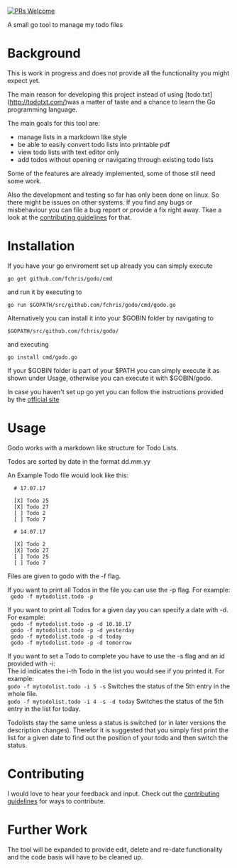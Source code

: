 [![PRs Welcome](https://img.shields.io/badge/PRs-welcome-brightgreen.svg?style=flat-square)](http://makeapullrequest.com)

A small go tool to manage my todo files

# Background

This is work in progress and does not provide all the functionality you might expect yet.  

The main reason for developing this project instead of using [todo.txt] (http://todotxt.com/)was a matter of taste and a chance to learn the Go programming language. 

The main goals for this tool are:
* manage lists in a markdown like style
* be able to easily convert todo lists into printable pdf 
* view todo lists with text editor only
* add todos without opening or navigating through existing todo lists

Some of the features are already implemented, some of those stil need some work.

Also the development and testing so far has only been done on linux. So there might be issues on other systems. 
If you find any bugs or misbehaviour you can file a bug report or provide a fix right away. Tkae a look at the [contributing guidelines](https://github.com/FChris/godo/edit/master/CONTRIBUTING.md) for that.

# Installation

If you have your go enviroment set up already you can simply execute

```go get github.com/fchris/godo/cmd```

and run it by executing to 

```go run $GOPATH/src/github.com/fchris/godo/cmd/godo.go ```

Alternatively you can install it into your $GOBIN folder by navigating to 

```$GOPATH/src/github.com/fchris/godo/```

and executing 

```go install cmd/godo.go```

If your $GOBIN folder is part of your $PATH you can simply execute it as shown under Usage,
otherwise you can execute it with $GOBIN/godo.

In case you haven't set up go yet you can follow the instructions provided by the [official site](https://golang.org/doc/install)

# Usage

Godo works with a markdown like structure for Todo Lists.

Todos are sorted by date in the format dd.mm.yy

An Example Todo file would look like this:
```
  # 17.07.17
  
  [X] Todo 25
  [X] Todo 27
  [ ] Todo 2
  [ ] Todo 7

  # 14.07.17

  [X] Todo 2
  [X] Todo 27
  [ ] Todo 25
  [ ] Todo 7
```

Files are given to godo with the -f flag.

If you want to print all Todos in the file you can use the -p flag. For example:  
  ``` godo -f mytodolist.todo -p```
  
If you want to print all Todos for a given day you can specify a date with -d. For example:  
  ``` godo -f mytodolist.todo -p -d 10.10.17```  
  ``` godo -f mytodolist.todo -p -d yesterday```  
  ``` godo -f mytodolist.todo -p -d today```  
  ``` godo -f mytodolist.todo -p -d tomorrow```  

If you want to set a Todo to complete you have to use the -s flag and an id provided with -i:  
The id indicates the i-th Todo in the list you would see if you printed it. For example:  
   ```godo -f mytodolist.todo -i 5 -s``` Switches the status of the 5th entry in the whole file.  
   ```godo -f mytodolist.todo -i 4 -s -d today``` Switches the status of the 5th entry in the list for today.  
   
Todolists stay the same unless a status is switched (or in later versions the description changes). Therefor it is 
suggested that you simply first print the list for a given date to find out the position of your todo and then switch the status.

# Contributing

I would love to hear your feedback and input. Check out the [contributing guidelines](https://github.com/FChris/godo/edit/master/CONTRIBUTING.md) for ways to contribute.

# Further Work
The tool will be expanded to provide edit, delete and re-date functionality and the code basis will have to be cleaned up.

